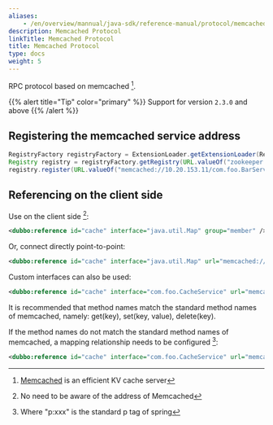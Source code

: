 ```yaml
---
aliases:
    - /en/overview/mannual/java-sdk/reference-manual/protocol/memcached/
description: Memcached Protocol
linkTitle: Memcached Protocol
title: Memcached Protocol
type: docs
weight: 5
---
```




RPC protocol based on memcached [^1].

{{% alert title="Tip" color="primary" %}}
Support for version `2.3.0` and above
{{% /alert %}}

## Registering the memcached service address

```java
RegistryFactory registryFactory = ExtensionLoader.getExtensionLoader(RegistryFactory.class).getAdaptiveExtension();
Registry registry = registryFactory.getRegistry(URL.valueOf("zookeeper://10.20.153.10:2181"));
registry.register(URL.valueOf("memcached://10.20.153.11/com.foo.BarService?category=providers&dynamic=false&application=foo&group=member&loadbalance=consistenthash"));
```

## Referencing on the client side

Use on the client side [^2]:

```xml
<dubbo:reference id="cache" interface="java.util.Map" group="member" />
```

Or, connect directly point-to-point:

```xml
<dubbo:reference id="cache" interface="java.util.Map" url="memcached://10.20.153.10:11211" />
```

Custom interfaces can also be used:

```xml
<dubbo:reference id="cache" interface="com.foo.CacheService" url="memcached://10.20.153.10:11211" />
```

It is recommended that method names match the standard method names of memcached, namely: get(key), set(key, value), delete(key).

If the method names do not match the standard method names of memcached, a mapping relationship needs to be configured [^3]:

```xml
<dubbo:reference id="cache" interface="com.foo.CacheService" url="memcached://10.20.153.10:11211" p:set="putFoo" p:get="getFoo" p:delete="removeFoo" />
```

[^1]: [Memcached](http://memcached.org/) is an efficient KV cache server
[^2]: No need to be aware of the address of Memcached
[^3]: Where "p:xxx" is the standard p tag of spring

